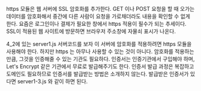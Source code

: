 https 모듈은 웹 서버에 SSL 암호화를 추가한다.
GET 이나 POST 요청을 할 때 오가는 데이터를 암호화해서 중간에 다른 사람이 요청을 가로채더라도 내용을 확인할 수 없게 한다.
요즘은 로그인이나 결제가 필요한 창에서 https 적용이 필수가 되는 추세이다.
SSL이 적용된 웹 사이트에 방문하면 브라우저 주소창에 자물쇠 표시가 나온다.

4_2에 있는 server1.js 서버코드를 보자
이 서버에 암호화를 적용하려면 https 모듈을 사용해야 한다.
하지만 https 는 아무나 사용할 수 있는 것이 아니다.
암호화를 적용하는 만큼, 그것을 인증해줄 수 있는 기관도 필요하다.
인증서는 인증기관에서 구입해야 하며, Let's Encrypt 같은 기관에서 무료로 발급해주기도 한다.
인증서 발급 과정은 복잡하고 도메인도 필요하므로 인증서를 발급받는 방법은 소개하지 않는다.
발급받은 인증서가 있다면 server1-3.js 와 같이 하면 된다.
